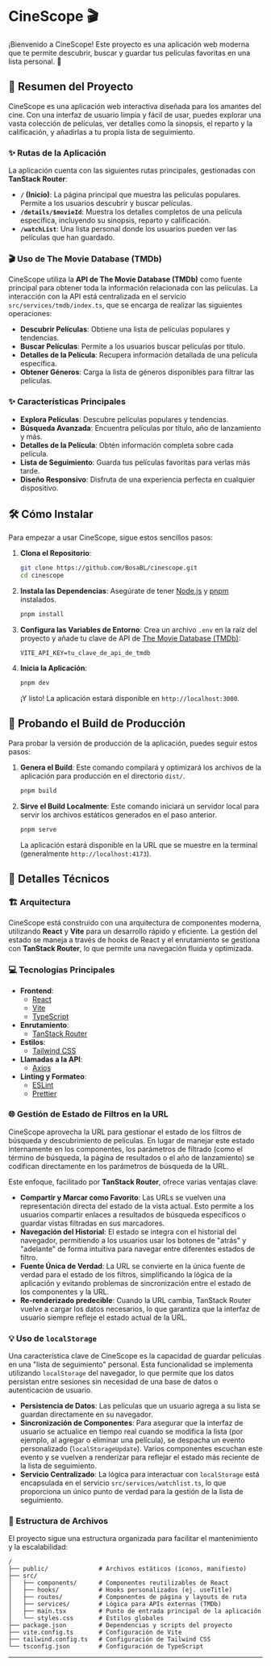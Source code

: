 # CineScope 🎬

¡Bienvenido a CineScope! Este proyecto es una aplicación web moderna que te permite descubrir, buscar y guardar tus películas favoritas en una lista personal. 🍿

## 🚀 Resumen del Proyecto

CineScope es una aplicación web interactiva diseñada para los amantes del cine. Con una interfaz de usuario limpia y fácil de usar, puedes explorar una vasta colección de películas, ver detalles como la sinopsis, el reparto y la calificación, y añadirlas a tu propia lista de seguimiento.

### ✨ Rutas de la Aplicación

La aplicación cuenta con las siguientes rutas principales, gestionadas con **TanStack Router**:

- **`/` (Inicio)**: La página principal que muestra las películas populares. Permite a los usuarios descubrir y buscar películas.
- **`/details/$movieId`**: Muestra los detalles completos de una película específica, incluyendo su sinopsis, reparto y calificación.
- **`/watchList`**: Una lista personal donde los usuarios pueden ver las películas que han guardado.

### 🎬 Uso de The Movie Database (TMDb)

CineScope utiliza la **API de The Movie Database (TMDb)** como fuente principal para obtener toda la información relacionada con las películas. La interacción con la API está centralizada en el servicio `src/services/tmdb/index.ts`, que se encarga de realizar las siguientes operaciones:

- **Descubrir Películas**: Obtiene una lista de películas populares y tendencias.
- **Buscar Películas**: Permite a los usuarios buscar películas por título.
- **Detalles de la Película**: Recupera información detallada de una película específica.
- **Obtener Géneros**: Carga la lista de géneros disponibles para filtrar las películas.

### ✨ Características Principales

- **Explora Películas**: Descubre películas populares y tendencias.
- **Búsqueda Avanzada**: Encuentra películas por título, año de lanzamiento y más.
- **Detalles de la Película**: Obtén información completa sobre cada película.
- **Lista de Seguimiento**: Guarda tus películas favoritas para verlas más tarde.
- **Diseño Responsivo**: Disfruta de una experiencia perfecta en cualquier dispositivo.

## 🛠️ Cómo Instalar

Para empezar a usar CineScope, sigue estos sencillos pasos:

1. **Clona el Repositorio**:

   ```bash
   git clone https://github.com/BosaBL/cinescope.git
   cd cinescope
   ```

2. **Instala las Dependencias**:
   Asegúrate de tener [Node.js](https://nodejs.org/) y [pnpm](https://pnpm.io/) instalados.

   ```bash
   pnpm install
   ```

3. **Configura las Variables de Entorno**:
   Crea un archivo `.env` en la raíz del proyecto y añade tu clave de API de [The Movie Database (TMDb)](https://www.themoviedb.org/):

   ```
   VITE_API_KEY=tu_clave_de_api_de_tmdb
   ```

4. **Inicia la Aplicación**:

   ```bash
   pnpm dev
   ```

   ¡Y listo! La aplicación estará disponible en `http://localhost:3000`.

## 🚀 Probando el Build de Producción

Para probar la versión de producción de la aplicación, puedes seguir estos pasos:

1. **Genera el Build**:
   Este comando compilará y optimizará los archivos de la aplicación para producción en el directorio `dist/`.

   ```bash
   pnpm build
   ```

2. **Sirve el Build Localmente**:
   Este comando iniciará un servidor local para servir los archivos estáticos generados en el paso anterior.

   ```bash
   pnpm serve
   ```

   La aplicación estará disponible en la URL que se muestre en la terminal (generalmente `http://localhost:4173`).

## 🔧 Detalles Técnicos

### 🏗️ Arquitectura

CineScope está construido con una arquitectura de componentes moderna, utilizando **React** y **Vite** para un desarrollo rápido y eficiente. La gestión del estado se maneja a través de hooks de React y el enrutamiento se gestiona con **TanStack Router**, lo que permite una navegación fluida y optimizada.

### 💻 Tecnologías Principales

- **Frontend**:
  - [React](https://reactjs.org/)
  - [Vite](https://vitejs.dev/)
  - [TypeScript](https://www.typescriptlang.org/)
- **Enrutamiento**:
  - [TanStack Router](https://tanstack.com/router/)
- **Estilos**:
  - [Tailwind CSS](https://tailwindcss.com/)
- **Llamadas a la API**:
  - [Axios](https://axios-http.com/)
- **Linting y Formateo**:
  - [ESLint](https://eslint.org/)
  - [Prettier](https://prettier.io/)

### 🌐 Gestión de Estado de Filtros en la URL

CineScope aprovecha la URL para gestionar el estado de los filtros de búsqueda y descubrimiento de películas. En lugar de manejar este estado internamente en los componentes, los parámetros de filtrado (como el término de búsqueda, la página de resultados o el año de lanzamiento) se codifican directamente en los parámetros de búsqueda de la URL.

Este enfoque, facilitado por **TanStack Router**, ofrece varias ventajas clave:

- **Compartir y Marcar como Favorito**: Las URLs se vuelven una representación directa del estado de la vista actual. Esto permite a los usuarios compartir enlaces a resultados de búsqueda específicos o guardar vistas filtradas en sus marcadores.
- **Navegación del Historial**: El estado se integra con el historial del navegador, permitiendo a los usuarios usar los botones de "atrás" y "adelante" de forma intuitiva para navegar entre diferentes estados de filtro.
- **Fuente Única de Verdad**: La URL se convierte en la única fuente de verdad para el estado de los filtros, simplificando la lógica de la aplicación y evitando problemas de sincronización entre el estado de los componentes y la URL.
- **Re-renderizado predecible**: Cuando la URL cambia, TanStack Router vuelve a cargar los datos necesarios, lo que garantiza que la interfaz de usuario siempre refleje el estado actual de la URL.

### 💡 Uso de `localStorage`

Una característica clave de CineScope es la capacidad de guardar películas en una "lista de seguimiento" personal. Esta funcionalidad se implementa utilizando `localStorage` del navegador, lo que permite que los datos persistan entre sesiones sin necesidad de una base de datos o autenticación de usuario.

- **Persistencia de Datos**: Las películas que un usuario agrega a su lista se guardan directamente en su navegador.
- **Sincronización de Componentes**: Para asegurar que la interfaz de usuario se actualice en tiempo real cuando se modifica la lista (por ejemplo, al agregar o eliminar una película), se despacha un evento personalizado (`localStorageUpdate`). Varios componentes escuchan este evento y se vuelven a renderizar para reflejar el estado más reciente de la lista de seguimiento.
- **Servicio Centralizado**: La lógica para interactuar con `localStorage` está encapsulada en el servicio `src/services/watchlist.ts`, lo que proporciona un único punto de verdad para la gestión de la lista de seguimiento.

### 📂 Estructura de Archivos

El proyecto sigue una estructura organizada para facilitar el mantenimiento y la escalabilidad:

```
/
├── public/              # Archivos estáticos (íconos, manifiesto)
├── src/
│   ├── components/      # Componentes reutilizables de React
│   ├── hooks/           # Hooks personalizados (ej. useTitle)
│   ├── routes/          # Componentes de página y layouts de ruta
│   ├── services/        # Lógica para APIs externas (TMDb)
│   ├── main.tsx         # Punto de entrada principal de la aplicación
│   └── styles.css       # Estilos globales
├── package.json         # Dependencias y scripts del proyecto
├── vite.config.ts       # Configuración de Vite
├── tailwind.config.ts   # Configuración de Tailwind CSS
└── tsconfig.json        # Configuración de TypeScript
```

---
